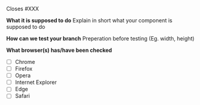 Closes #XXX

**What it is supposed to do**
Explain in short what your component is supposed to do

**How can we test your branch**
Preperation before testing (Eg. width, height)


**What browser(s) has/have been checked**
- [ ] Chrome
- [ ] Firefox
- [ ] Opera
- [ ] Internet Explorer
- [ ] Edge
- [ ] Safari
